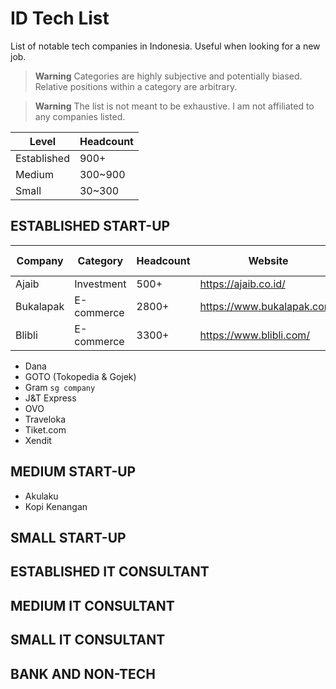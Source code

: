 # ID Tech List

List of notable tech companies in Indonesia. Useful when looking for a new job.

> **Warning**
> Categories are highly subjective and potentially biased. Relative positions within a category are arbitrary.

> **Warning**
> The list is not meant to be exhaustive. I am not affiliated to any companies listed.

| Level       | Headcount |
| ----------- | --------- |
| Established | 900+      |
| Medium      | 300~900   |
| Small       | 30~300    |

## ESTABLISHED START-UP

| Company   | Category   | Headcount | Website                    | Linkedin                                                        | Career Page                                 |
| --------- | ---------- | --------- | -------------------------- | --------------------------------------------------------------- | ------------------------------------------- |
| Ajaib     | Investment | 500+      | https://ajaib.co.id/       | [Ajaib](https://www.linkedin.com/company/ajaib-id/)             | [Ajaib](https://career.ajaib.co.id/)        |
| Bukalapak | E-commerce | 2800+     | https://www.bukalapak.com/ | [Bukalapak](https://www.linkedin.com/company/pt-bukalapak-com/) | [Bukalapak](https://careers.bukalapak.com/) |
| Blibli    | E-commerce | 3300+     | https://www.blibli.com/    | [Blibli](https://www.linkedin.com/company/blibli/)              | [Blibli](https://careers.blibli.com/)       |

- Dana
- GOTO (Tokopedia & Gojek)
- Gram `sg company`
- J&T Express
- OVO
- Traveloka
- Tiket.com
- Xendit

## MEDIUM START-UP

- Akulaku
- Kopi Kenangan

## SMALL START-UP

## ESTABLISHED IT CONSULTANT

## MEDIUM IT CONSULTANT

## SMALL IT CONSULTANT

## BANK AND NON-TECH
